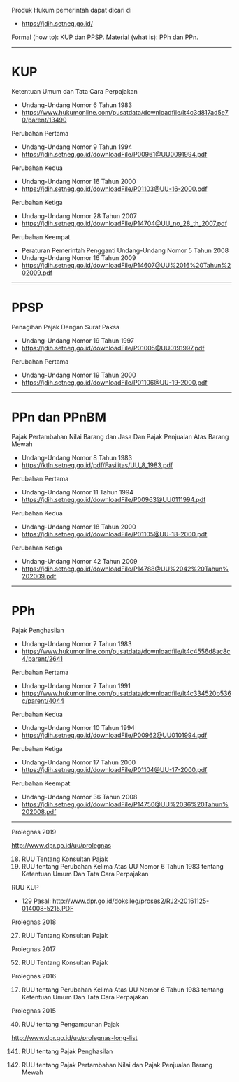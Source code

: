 
Produk Hukum pemerintah dapat dicari di
* https://jdih.setneg.go.id/

Formal (how to): KUP dan PPSP.
Material (what is): PPh dan PPn.


-- -- --

# KUP

Ketentuan Umum dan Tata Cara Perpajakan
* Undang-Undang Nomor 6 Tahun 1983
* https://www.hukumonline.com/pusatdata/downloadfile/lt4c3d817ad5e70/parent/13490

Perubahan Pertama
* Undang-Undang Nomor 9 Tahun 1994
* https://jdih.setneg.go.id/downloadFile/P00961@UU0091994.pdf

Perubahan Kedua
* Undang-Undang Nomor 16 Tahun 2000
* https://jdih.setneg.go.id/downloadFile/P01103@UU-16-2000.pdf

Perubahan Ketiga
* Undang-Undang Nomor 28 Tahun 2007
* https://jdih.setneg.go.id/downloadFile/P14704@UU_no_28_th_2007.pdf

Perubahan Keempat
* Peraturan Pemerintah Pengganti Undang-Undang Nomor 5 Tahun 2008
* Undang-Undang Nomor 16 Tahun 2009
* https://jdih.setneg.go.id/downloadFile/P14607@UU%2016%20Tahun%202009.pdf

-- -- --

# PPSP

Penagihan Pajak Dengan Surat Paksa
* Undang-Undang Nomor 19 Tahun 1997
* https://jdih.setneg.go.id/downloadFile/P01005@UU0191997.pdf

Perubahan Pertama
* Undang-Undang Nomor 19 Tahun 2000
* https://jdih.setneg.go.id/downloadFile/P01106@UU-19-2000.pdf

-- -- --

# PPn dan PPnBM

Pajak Pertambahan Nilai Barang dan Jasa
Dan Pajak Penjualan Atas Barang Mewah
* Undang-Undang Nomor 8 Tahun 1983
* https://ktln.setneg.go.id/pdf/Fasilitas/UU_8_1983.pdf

Perubahan Pertama
* Undang-Undang Nomor 11 Tahun 1994
* https://jdih.setneg.go.id/downloadFile/P00963@UU0111994.pdf

Perubahan Kedua
* Undang-Undang Nomor 18 Tahun 2000
* https://jdih.setneg.go.id/downloadFile/P01105@UU-18-2000.pdf

Perubahan Ketiga
* Undang-Undang Nomor 42 Tahun 2009
* https://jdih.setneg.go.id/downloadFile/P14788@UU%2042%20Tahun%202009.pdf

-- -- --

# PPh

Pajak Penghasilan
* Undang-Undang Nomor 7 Tahun 1983
* https://www.hukumonline.com/pusatdata/downloadfile/lt4c4556d8ac8c4/parent/2641

Perubahan Pertama
* Undang-Undang Nomor 7 Tahun 1991
* https://www.hukumonline.com/pusatdata/downloadfile/lt4c334520b536c/parent/4044

Perubahan Kedua
* Undang-Undang Nomor 10 Tahun 1994
* https://jdih.setneg.go.id/downloadFile/P00962@UU0101994.pdf

Perubahan Ketiga
* Undang-Undang Nomor 17 Tahun 2000
* https://jdih.setneg.go.id/downloadFile/P01104@UU-17-2000.pdf

Perubahan Keempat
* Undang-Undang Nomor 36 Tahun 2008
* https://jdih.setneg.go.id/downloadFile/P14750@UU%2036%20Tahun%202008.pdf

-- -- --

Prolegnas 2019

http://www.dpr.go.id/uu/prolegnas

18. RUU Tentang Konsultan Pajak
20. RUU tentang Perubahan Kelima Atas UU Nomor 6 Tahun 1983 tentang Ketentuan Umum Dan Tata Cara Perpajakan

RUU KUP
* 129 Pasal: http://www.dpr.go.id/doksileg/proses2/RJ2-20161125-014008-5215.PDF

Prolegnas 2018

27. RUU Tentang Konsultan Pajak

Prolegnas 2017

52. RUU Tentang Konsultan Pajak

Prolegnas 2016

17. RUU tentang Perubahan Kelima Atas UU Nomor 6 Tahun 1983 tentang Ketentuan Umum Dan Tata Cara Perpajakan

Prolegnas 2015

40. RUU tentang Pengampunan Pajak

http://www.dpr.go.id/uu/prolegnas-long-list

141. RUU tentang Pajak Penghasilan

158. RUU tentang Pajak Pertambahan Nilai dan Pajak Penjualan Barang Mewah
